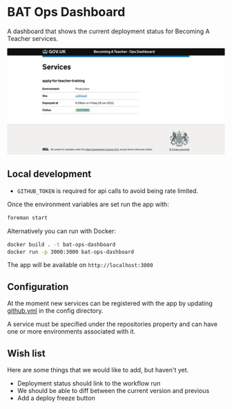 # BAT Ops Dashboard

A dashboard that shows the current deployment status for Becoming A Teacher services.

![dashboard](media/home_page.png)

## Local development

* `GITHUB_TOKEN` is required for api calls to avoid being rate limited.

Once the environment variables are set run the app with:

```bash
foreman start
```

Alternatively you can run with Docker:

```bash
docker build . -t bat-ops-dashboard
docker run -p 3000:3000 bat-ops-dashboard
```

The app will be available on `http://localhost:3000`

## Configuration

At the moment new services can be registered with the app by updating [github.yml](config/github.yml) in the config directory.

A service must be specified under the repositories property and can have one or more environments associated with it.

## Wish list

Here are some things that we would like to add, but haven't yet.

* Deployment status should link to the workflow run
* We should be able to diff between the current version and previous
* Add a deploy freeze button
